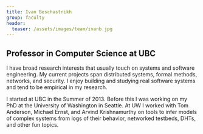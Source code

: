 ```yaml
---
title: Ivan Beschastnikh
group: faculty
header:
  teaser: /assets/images/team/ivanb.jpg
---
```


## Professor in Computer Science at UBC

I have broad research interests that usually touch on systems and software engineering. My current projects span distributed systems, formal methods, networks, and security. I enjoy building and studying real software systems and tend to be empirical in my research.

I started at UBC in the Summer of 2013. Before this I was working on my PhD at the University of Washington in Seattle. At UW I worked with Tom Anderson, Michael Ernst, and Arvind Krishnamurthy on tools to infer models of complex systems from logs of their behavior, networked testbeds, DHTs, and other fun topics.

